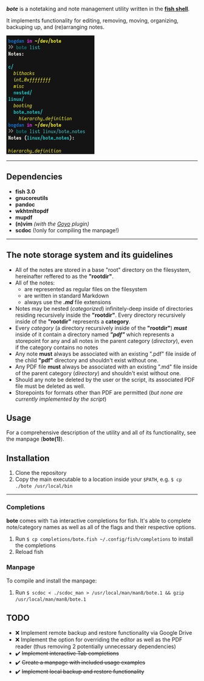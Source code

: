***bote*** is a notetaking and note management utility written in the [**fish shell**](https://fishshell.com/).

It implements functionality for editing, removing, moving, organizing, backuping up, and (re)arranging notes. 

![screenshot1](./screenshots/1.png)

--- 

## Dependencies

* **fish 3.0**
* **gnucoreutils**
* **pandoc**
* **wkhtmltopdf**
* **mupdf**
* **(n)vim** *(with the [Goyo](https://github.com/junegunn/goyo.vim) plugin)*
* **scdoc** (!only for compiling the manpage!)

---

## The note storage system and its guidelines

* All of the notes are stored in a base "root" directory on the filesystem, hereinafter reffered to as the **"rootdir"**.
* All of the notes: 
    + are represented as regular files on the filesystem
    + are written in standard Markdown
    + always use the ***.md*** file extensions
* Notes may be nested (*categorized*) infinitely-deep inside of directories residing recursively inside the **"rootdir"**. Every directory recursively inside of the **"rootdir"** represents a **category**.
* Every *category* (a directory recursively inside of the **"rootdir"**) ***must*** inside of it contain a directory named ***"pdf"*** which represents a storepoint for any and all notes in the parent category (*directory*), even if the category contains no notes
* Any note **must** always be associated with an existing ".pdf" file inside of the child **"pdf"** directory and shouldn't exist without one.
* Any PDF file **must** always be associated with an existing ".md" file inside of the parent category (*directory*) and shouldn't exist without one.
* Should any note be deleted by the user or the script, its associated PDF file must be deleted as well.
* Storepoints for formats other than PDF are permitted (*but none are currently implemented by the script*)

## Usage

For a comprehensive description of the utility and all of its functionality, see the manpage (**bote(1)**).

## Installation

1. Clone the repository
2. Copy the main executable to a location inside your `$PATH`, e.g. `$ cp ./bote /usr/local/bin`

---

### Completions

**bote** comes with `Tab` interactive completions for fish. It's able to complete note/category names as well as all of the flags and their respective options.

1. Run `$ cp completions/bote.fish ~/.config/fish/completions` to install the completions
2. Reload fish

### Manpage

To compile and install the manpage:

1. Run `$ scdoc < ./scdoc_man > /usr/local/man/man8/bote.1 && gzip /usr/local/man/man8/bote.1`

## TODO

* ❌ Implement remote backup and restore functionality via Google Drive
* ❌ Implement the option for overriding the editor as well as the PDF reader (thus removing 2 potentially unnecessary dependencies)
* ✔️  ~~Implement interactive Tab completions~~
* ✔️  ~~Create a manpage with included usage examples~~
* ✔️  ~~Implement local backup and restore functionality~~
